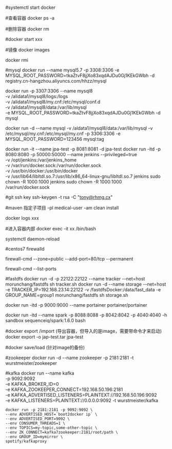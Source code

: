 #systemctl start docker 

#查看容器
docker ps -a

#删除容器
docker rm 

#docker start xxx

#镜像
docker images

docker rmi



#mysql
docker run --name mysql5.7 -p 3308:3306 -e MYSQL_ROOT_PASSWORD=tkaZtvF8jjXo83xqdAJDu0Gj1KEkGWbh -d registry.cn-hangzhou.aliyuncs.com/hhzz/mysql

docker run -p 3307:3306 --name mysql8 \
-v /alidata1/mysql8/logs:/logs  \
-v /alidata1/mysql8/my.cnf:/etc/mysql/conf.d   \
-v /alidata1/mysql8/data:/var/lib/mysql  \
-e MYSQL_ROOT_PASSWORD=tkaZtvF8jjXo83xqdAJDu0Gj1KEkGWbh -d mysql

docker run  -d --name mysql -v /aldata1/mysql8/data:/var/lib/mysql -v /etc/mysql/my.cnf:/etc/mysql/my.cnf -p 3306:3306 -e MYSQL_ROOT_PASSWORD=123456 mysql:tag

docker run -it --name jpa-test -p 8081:8081 -d jpa-test
docker run -itd -p 8080:8080 -p 50000:50000 --name jenkins --privileged=true \
-v /opt/jenkins:/var/jenkins_home \
-v /var/run/docker.sock:/var/run/docker.sock \
-v /usr/bin/docker:/usr/bin/docker \
-v /usr/lib64/libltdl.so.7:/usr/lib/x86_64-linux-gnu/libltdl.so.7  jenkins
sudo chown -R 1000:1000 jenkins
sudo chown -R 1000:1000 /var/run/docker.sock

#git ssh key
ssh-keygen -t rsa -C "tony@rhmg.cx"

#maven 指定子项目
-pl medical-user -am clean install

docker logs xxx


#进入容器内部
docker exec -it xx  /bin/bash


systemctl daemon-reload


#centos7 firewalld 

firewall-cmd --zone=public --add-port=80/tcp --permanent

firewall-cmd --list-ports

#fastdfs
docker run -d -p 22122:22122 --name tracker --net=host morunchang/fastdfs sh tracker.sh
docker run -d --name storage --net=host -e TRACKER_IP=192.168.23.14:22122 -v /fastdfsDocker:/data/fast_data -e GROUP_NAME=group1 morunchang/fastdfs sh storage.sh


docker run -itd -p 9000:9000 --name portainer portainer/portainer 

docker run -itd --name spark -p 8088:8088 -p 8042:8042 -p 4040:4040 -h sandbox sequenceiq/spark:1.6.0 bash


#docker export /import (导出容器，但导入的是image，需要带命令才来启动)
docker export -o jap-test.tar jpa-test

#docker save/load (针对image的备份)

#zookeeper
docker run -d --name zookeeper -p 2181:2181 -t wurstmeister/zookeeper

#kafka
	docker run  --name kafka \
	-p 9092:9092 \
	-e KAFKA_BROKER_ID=0 \
	-e KAFKA_ZOOKEEPER_CONNECT=192.168.50.196:2181 \
	-e KAFKA_ADVERTISED_LISTENERS=PLAINTEXT://192.168.50.196:9092 \
	-e KAFKA_LISTENERS=PLAINTEXT://0.0.0.0:9092 -t wurstmeister/kafka

	
	
	docker run -p 2181:2181 -p 9092:9092 \
    --env ADVERTISED_HOST=`boot2docker ip` \
    --env ADVERTISED_PORT=9092 \
    --env CONSUMER_THREADS=1 \
    --env TOPICS=my-topic,some-other-topic \
    --env ZK_CONNECT=kafka7zookeeper:2181/root/path \
    --env GROUP_ID=mymirror \
    spotify/kafkaproxy
    
    
       
